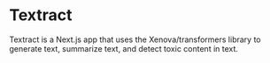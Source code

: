 # Textract

Textract is a Next.js app that uses the Xenova/transformers library to generate text, summarize text, and detect toxic content in text.
